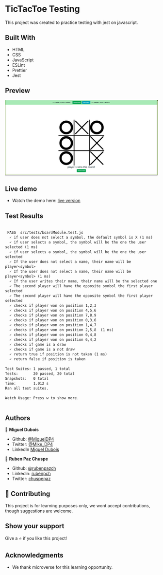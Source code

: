# TicTacToe Testing

This project was created to practice testing with jest on javascript.

## Built With

- HTML
- CSS
- JavaScript
- ESLint
- Prettier
- Jest

## Preview

![screenshot](./img/screenshot.png)

## Live demo

- Watch the demo here: [live version](https://raw.githack.com/MiguelDP4/js-tic-tac-toe-testing/feature/dist/index.html)

## Test Results 

```

 PASS  src/tests/boardModule.test.js
  ✓ if user does not select a symbol, the default symbol is X (1 ms)
  ✓ if user selects a symbol, the symbol will be the one the user selected (1 ms)
  ✓ if user selects a symbol, the symbol will be the one the user selected
  ✓ If the user does not select a name, their name will be player<symbol>
  ✓ If the user does not select a name, their name will be player<symbol> (1 ms)
  ✓ If the user writes their name, their name will be the selected one
  ✓ The second player will have the opposite symbol the first player selected
  ✓ The second player will have the opposite symbol the first player selected
  ✓ checks if player won on position 1,2,3 
  ✓ checks if player won on position 4,5,6 
  ✓ checks if player won on position 7,8,9 
  ✓ checks if player won on position 0,3,6 
  ✓ checks if player won on position 1,4,7 
  ✓ checks if player won on position 2,5,8  (1 ms)
  ✓ checks if player won on position 0,4,8 
  ✓ checks if player won on position 6,4,2 
  ✓ checks if game is a draw
  ✓ checks if game is a not draw
  ✓ return true if position is not taken (1 ms)
  ✓ return false if position is taken

Test Suites: 1 passed, 1 total
Tests:       20 passed, 20 total
Snapshots:   0 total
Time:        1.012 s
Ran all test suites.

Watch Usage: Press w to show more.


```

## Authors

👤 **Miguel Dubois**

- Github: [@MiguelDP4](https://github.com/MiguelDP4)
- Twitter: [@Mike_DP4](https://twitter.com/Mike_DP4)
- LinkedIn [Miguel Dubois](https://www.linkedin.com/in/miguel-angel-dubois)

👤 **Ruben Paz Chuspe**

- Github: [@rubenpazch](https://github.com/rubenpazch)
- Linkedin: [rubenpch](https://www.linkedin.com/in/rubenpch/)
- Twitter: [chuspepaz](https://twitter.com/ChuspePaz)


## 🤝 Contributing

This project is for learning purposes only, we wont accept contributions, though suggestions are welcome.

## Show your support

Give a ⭐️ if you like this project!

## Acknowledgments

- We thank microverse for this learning opportunity.